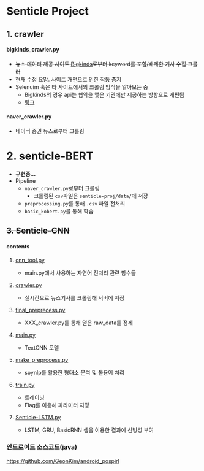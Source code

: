 # Senticle Project



## 1. crawler
#### bigkinds_crawler.py
- ~~뉴스 데이터 제공 사이트 [Bigkinds](https://www.kinds.or.kr)로부터 keyword를 포함/배제한 기사 수집 크롤러~~
- 현재 수정 요망. 사이트 개편으로 인한 작동 중지
- Selenuim 혹은 타 사이트에서의 크롤링 방식을 알아보는 중
    - Bigkinds의 경우 api는 협약을 맺은 기관에만 제공하는 방향으로 개편됨
    - [링크](https://www.kinds.or.kr/news/qnaView.do)
#### naver_crawler.py
- 네이버 증권 뉴스로부터 크롤링

# 2. senticle-BERT
- **구현중...**
- Pipeline
    - `naver_crawler.py`로부터 크롤링 
        - 크롤링된 `csv`파일은 `senticle-proj/data/`에 저장
    - `preprocessing.py`를 통해 `.csv` 파일 전처리
    - `basic_kobert.py`를 통해 학습 
    

## ~~3. Senticle-CNN~~
#### contents
1. [cnn_tool.py](https://github.com/ydy8989/senticle/blob/master/Senticle-CNN/cnn_tool.py)
    - main.py에서 사용하는 자연어 전처리 관련 함수들 
2. [crawler.py](https://github.com/ydy8989/senticle/blob/master/Senticle-CNN/crawler.py)
    - 실시간으로 뉴스기사를 크롤링해 서버에 저장
3. [final_preprecess.py](https://github.com/ydy8989/senticle/blob/master/Senticle-CNN/final_preprecess.py)
    - XXX_crawler.py를 통해 얻은 raw_data를 정제 
4. [main.py](https://github.com/ydy8989/senticle/blob/master/Senticle-CNN/main.py)
    - TextCNN 모델

5. [make_preprocess.py](https://github.com/ydy8989/senticle/blob/master/Senticle-CNN/make_preprocess.py)
    - soynlp를 활용한 형태소 분석 및 불용어 처리
    
6. [train.py](https://github.com/ydy8989/senticle/blob/master/Senticle-CNN/train.py)
    - 트레이닝
    - Flag를 이용해 파라미터 지정 
7. [Senticle-LSTM.py](https://github.com/ydy8989/senticle-proj/blob/master/senticle-CNN/Senticle-LSTM.py)
    - LSTM, GRU, BasicRNN 셀을 이용한 결과에 신빙성 부여


### 안드로이드 소스코드(java)
https://github.com/GeonKim/android_pospirl


